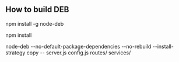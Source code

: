 How to build DEB
---

npm install -g node-deb

npm install

node-deb --no-default-package-dependencies --no-rebuild --install-strategy copy -- server.js config.js routes/ services/

